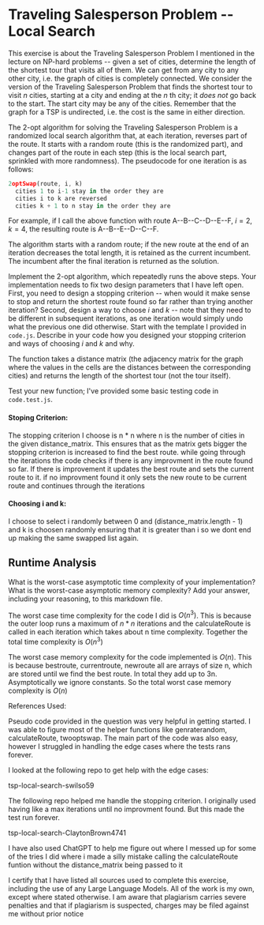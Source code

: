 # Traveling Salesperson Problem -- Local Search

This exercise is about the Traveling Salesperson Problem I mentioned in the
lecture on NP-hard problems -- given a set of cities, determine the length of
the shortest tour that visits all of them. We can get from any city to any other
city, i.e. the graph of cities is completely connected. We consider the version
of the Traveling Salesperson Problem that finds the shortest tour to visit $n$
cities, starting at a city and ending at the $n$ th city; it *does not* go
back to the start. The start city may be any of the cities. Remember that the
graph for a TSP is undirected, i.e. the cost is the same in either direction.

The 2-opt algorithm for solving the Traveling Salesperson Problem is a
randomized local search algorithm that, at each iteration, reverses part of the
route. It starts with a random route (this is the randomized part), and changes
part of the route in each step (this is the local search part, sprinkled with
more randomness). The pseudocode for one iteration is as follows:

```javascript
2optSwap(route, i, k)
  cities 1 to i-1 stay in the order they are
  cities i to k are reversed
  cities k + 1 to n stay in the order they are
```

For example, if I call the above function with route A--B--C--D--E--F, $i=2$,
$k=4$, the resulting route is A--B--E--D--C--F.

The algorithm starts with a random route; if the new route at the end of an
iteration decreases the total length, it is retained as the current incumbent.
The incumbent after the final iteration is returned as the solution.

Implement the 2-opt algorithm, which repeatedly runs the above steps. Your
implementation needs to fix two design parameters that I have left open. First,
you need to design a stopping criterion -- when would it make sense to stop and
return the shortest route found so far rather than trying another iteration?
Second, design a way to choose $i$ and $k$ -- note that they need to be
different in subsequent iterations, as one iteration would simply undo what
the previous one did otherwise. Start with the template I provided in `code.js`.
Describe in your code how you designed your stopping criterion and ways of
choosing $i$ and $k$ and why.

The function takes a distance matrix (the adjacency matrix for the graph where
the values in the cells are the distances between the corresponding cities) and
returns the length of the shortest tour (not the tour itself).

Test your new function; I've provided some basic testing code in `code.test.js`.

#### Stoping Criterion:
The stopping criterion I choose is n * n where n is the number of cities in the given distance_matrix. This ensures that as the matrix gets bigger the stopping criterion is increased to find the best route. while going through the iterations the code checks if there is any improvment in the route found so far. If there is improvement it updates the best route and sets the current route to it. if no improvment found it only sets the new route to be current route and continues through the iterations

#### Choosing i and k:
I choose to select i randomly between 0 and (distance_matrix.length - 1) and k is choosen randomly ensuring that it is greater than i so we dont end up making the same swapped list again.

## Runtime Analysis

What is the worst-case asymptotic time complexity of your implementation? What
is the worst-case asymptotic memory complexity? Add your answer, including your
reasoning, to this markdown file.


The worst case time complexity for the code I did is $O(n^3)$. This is because the outer loop runs a maximum of $n * n$ iterations and the calculateRoute is called in each iteration which takes about n time complexity. Together the total time complexity is $O(n^3)$

The worst case memory complexity for the code implemented is $O(n)$. This is because bestroute, currentroute, newroute all are arrays of size n, which are stored until we find the best route. In total they add up to 3n. Asymptotically we ignore constants. So the total worst case memory complexity is $O(n)$ 


References Used:

Pseudo code provided in the question was very helpful in getting started. I was able to figure most of the helper functions like genraterandom, calculateRoute, twooptswap. The main part of the code was also easy, however I struggled in handling the edge cases where the tests rans forever.

I looked at the following repo to get help with the edge cases:

tsp-local-search-swilso59

The following repo helped me handle the stopping criterion. I originally used having like a max iterations until no improvment found. But this made the test run forever. 

tsp-local-search-ClaytonBrown4741

I have also used ChatGPT to help me figure out where I messed up for some of the tries I did where i made a silly mistake calling the calculateRoute funtion without the distance_matrix being passed to it

I certify that I have listed all sources used to complete this exercise, including the use of any Large Language Models. All of the work is my own, except where stated otherwise. I am aware that plagiarism carries severe penalties and that if plagiarism is suspected, charges may be filed against me without prior notice